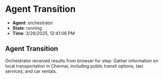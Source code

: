 # Agent Transition

- **Agent**: orchestrator
- **State**: running
- **Time**: 3/26/2025, 12:41:06 PM

## Agent Transition

Orchestrator received results from browser for step: Gather information on local transportation in Chennai, including public transit options, taxi services, and car rentals.


